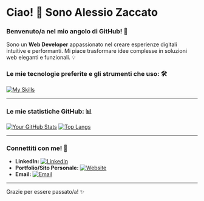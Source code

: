 # Ciao! 👋 Sono Alessio Zaccato

### Benvenuto/a nel mio angolo di GitHub! 🚀

Sono un **Web Developer** appassionato nel creare esperienze digitali intuitive e performanti. Mi piace trasformare idee complesse in soluzioni web eleganti e funzionali. 💡

### Le mie tecnologie preferite e gli strumenti che uso: 🛠️

[![My Skills](https://skillicons.dev/icons?i=html,css,js,react,nodejs,java,spring,springboot,bootstrap,git,github,vscode,docker,figma,mysql,vite,npm,windows)](https://skillicons.dev)

---

### Le mie statistiche GitHub: 📊

[![Your GitHub Stats](https://github-readme-stats.vercel.app/api?username=alessiozaccato&show_icons=true&theme=radical&hide_border=true)](https://github.com/anuraghazra/github-readme-stats)
[![Top Langs](https://github-readme-stats.vercel.app/api/top-langs/?username=alessiozaccato&layout=compact&theme=radical&hide_border=true)](https://github.com/anuraghazra/github-readme-stats)

---

### Connettiti con me! 🤝

* **LinkedIn:** [![LinkedIn](https://img.shields.io/badge/LinkedIn-0077B5?style=for-the-badge&logo=linkedin&logoColor=white)](https://www.linkedin.com/in/alessio-zaccato-b41931363/)
* **Portfolio/Sito Personale:** [![Website](https://img.shields.io/badge/Website-1572B6?style=for-the-badge&logo=globe&logoColor=white)](https://alessiozaccato.github.io)
* **Email:** [![Email](https://img.shields.io/badge/Email-D14836?style=for-the-badge&logo=gmail&logoColor=white)](mailto:alessiozaccato@gmail.com)

---

Grazie per essere passato/a! ✨
